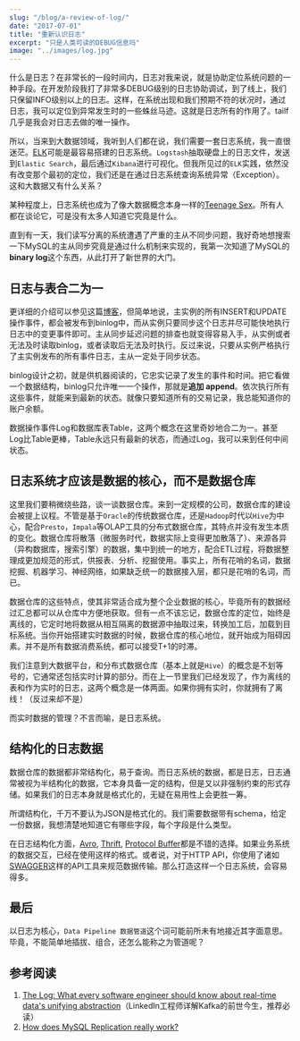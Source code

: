 ```yaml
---
slug: "/blog/a-review-of-log/"
date: "2017-07-01"
title: "重新认识日志"
excerpt: "只是人类可读的DEBUG信息吗"
image: "../images/log.jpg"
---
```


什么是日志？在非常长的一段时间内，日志对我来说，就是协助定位系统问题的一种手段。在开发阶段我打了非常多DEBUG级别的日志协助调试，到了线上，我们只保留INFO级别以上的日志。这样，在系统出现和我们预期不符的状况时，通过日志，我可以定位到异常发生时的一些蛛丝马迹。这就是日志所有的作用了。tailf几乎是我会对日志去做的唯一操作。

所以，当来到大数据领域，我听到人们都在说，我们需要一套日志系统，我一直很迷茫。[ELK](https://www.elastic.co/cn/products)可能是最容易搭建的日志系统。`Logstash`抽取硬盘上的日志文件，发送到`Elastic Search`，最后通过`Kibana`进行可视化。但我所见过的`ELK`实践，依然没有改变那个最初的定位，我们还是在通过日志系统查询系统异常（Exception）。这和大数据又有什么关系？

某种程度上，日志系统也成为了像大数据概念本身一样的[Teenage Sex](https://whatsthebigdata.com/2013/06/03/big-data-quotes/)。所有人都在谈论它，可是没有太多人知道它究竟是什么。

直到有一天，我们读写分离的系统遭遇了严重的主从不同步问题，我好奇地想搜索一下MySQL的主从同步究竟是通过什么机制来实现的，我第一次知道了MySQL的**binary log**这个东西，从此打开了新世界的大门。

## 日志与表合二为一

更详细的介绍可以参见这篇[博客](https://www.percona.com/blog/2013/01/09/how-does-mysql-replication-really-work/)，但简单地说，主实例的所有INSERT和UPDATE操作事件，都会被发布到binlog中，而从实例只要同步这个日志并尽可能快地执行日志中的变更事件即可。主从同步延迟问题的排查也就变得容易入手，从实例或者无法及时读取binlog，或者读取后无法及时执行。反过来说，只要从实例严格执行了主实例发布的所有事件日志，主从一定处于同步状态。

binlog设计之初，就是供机器阅读的，它忠实记录了发生的事件和时间。把它看做一个数据结构，binlog只允许唯一一个操作，那就是**追加 append**。依次执行所有这些事件，就能来到最新的状态。就像只要知道所有的交易记录，我总能知道你的账户余额。

数据操作事件Log和数据库表Table，这两个概念在这里奇妙地合二为一。甚至Log比Table更棒，Table永远只有最新的状态，而通过Log，我可以来到任何中间状态。

## 日志系统才应该是数据的核心，而不是数据仓库

这里我们要稍微绕些路，谈一谈数据仓库。来到一定规模的公司，数据仓库的建设会被提上议程。不管是基于`Oracle`的传统数据仓库，还是`Hadoop`时代以`Hive`为中心，配合`Presto`，`Impala`等OLAP工具的分布式数据仓库，其特点并没有发生本质的变化。数据仓库将散落（微服务时代，数据实际上变得更加散落了）、来源各异（异构数据库，搜索引擎）的数据，集中到统一的地方，配合ETL过程，将数据整理成更加规范的形式，供报表、分析、挖掘使用。事实上，所有花哨的名词，数据挖掘、机器学习、神经网络，如果缺乏统一的数据接入层，都只是花哨的名词，而已。

数据仓库的这些特点，使其非常适合成为整个企业数据的核心，毕竟所有的数据经过汇总都可以从仓库中方便地获取。但有一点不该忘记，数据仓库的定位，始终是离线的，它定时地将数据从相互隔离的数据源中抽取过来，转换加工后，加载到目标系统。当你开始搭建实时数据的时候，数据仓库的核心地位，就开始成为阻碍因素。并不是所有数据消费系统，都可以接受T+1的时滞。

我们注意到大数据平台，和分布式数据仓库（基本上就是`Hive`）的概念是不划等号的，它通常还包括实时计算的部分。而在上一节里我们已经发现了，作为离线的表和作为实时的日志，这两个概念是一体两面。如果你拥有实时，你就拥有了离线！（反过来却不是）

而实时数据的管理？不言而喻，是日志系统。

## 结构化的日志数据

数据仓库的数据都非常结构化，易于查询。而日志系统的数据，都是日志，日志通常被视为半结构化的数据，它本身具备一定的结构，但是又以非强制约束的形式存储。如果我们的日志本身就是格式化的，无疑在易用性上会更胜一筹。

所谓结构化，千万不要认为JSON是格式化的。我们需要数据带有schema，给定一份数据，我想清楚地知道它有哪些字段，每个字段是什么类型。

在日志结构化方面，[Avro](https://avro.apache.org/), [Thrift](https://thrift.apache.org/), [Protocol Buffer](https://developers.google.com/protocol-buffers/)都是不错的选择。如果业务系统的数据交互，已经在使用这样的格式。或者说，对于HTTP API，你使用了诸如[SWAGGER](https://swagger.io/)这样的API工具来规范数据传输。那么打造这样一个日志系统，会容易得多。

## 最后

以日志为核心，`Data Pipeline 数据管道`这个词可能前所未有地接近其字面意思。毕竟，不能简单地插拔、组合，还怎么能称之为管道呢？

## 参考阅读

1. [The Log: What every software engineer should know about real-time data's unifying abstraction](https://engineering.linkedin.com/distributed-systems/log-what-every-software-engineer-should-know-about-real-time-datas-unifying)（LinkedIn工程师详解Kafka的前世今生，推荐必读）
2. [How does MySQL Replication really work?](https://www.percona.com/blog/2013/01/09/how-does-mysql-replication-really-work/)
